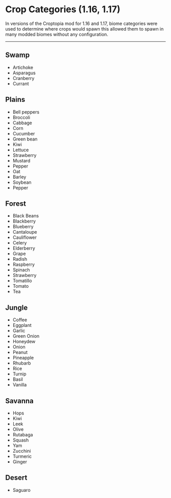 # Crop Categories (1.16, 1.17)

In versions of the Croptopia mod for 1.16 and 1.17, biome categories were used to determine where crops would spawn
this allowed them to spawn in many modded biomes without any configuration.

***
## Swamp
* Artichoke
* Asparagus
* Cranberry
* Currant
## Plains
* Bell peppers
* Broccoli
* Cabbage
* Corn
* Cucumber
* Green bean
* Kiwi
* Lettuce
* Strawberry
* Mustard
* Pepper
* Oat
* Barley
* Soybean
* Pepper
## Forest
* Black Beans
* Blackberry
* Blueberry
* Cantaloupe
* Cauliflower
* Celery
* Elderberry
* Grape
* Radish
* Raspberry
* Spinach
* Strawberry
* Tomatillo
* Tomato
* Tea
## Jungle
* Coffee
* Eggplant
* Garlic
* Green Onion
* Honeydew
* Onion
* Peanut
* Pineapple
* Rhubarb
* Rice
* Turnip
* Basil
* Vanilla
## Savanna
* Hops
* Kiwi
* Leek
* Olive
* Rutabaga
* Squash
* Yam
* Zucchini
* Turmeric
* Ginger
## Desert
* Saguaro
